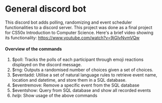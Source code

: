# General discord bot

This discord bot adds polling, randomizing and event scheduler functionalities to a discord server. This project was done as a final project for CS50x Introduction to Computer Science. 
Here's a brief video showing its functionality: https://www.youtube.com/watch?v=9jGIvNvmVQw

#### Overview of the commands
1. $poll: Tracks the polls of each participant through emoji reactions displayed on the discord message.
2. $rng: Outputs a randomised number of choices given a set of choices.
3. $eventadd: Utilise a set of natural language rules to retrieve event name, location and datetime, and store them in a SQL database.
4. $eventremove: Remove a specific event from the SQL database
5. $eventshow: Query from SQL database and show all recorded events
6. $help$: Show usage of the above commands
